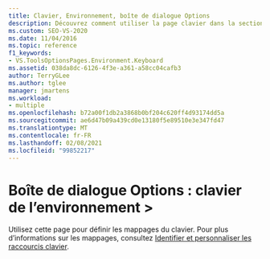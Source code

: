 ```yaml
---
title: Clavier, Environnement, boîte de dialogue Options
description: Découvrez comment utiliser la page clavier dans la section environnement pour définir les mappages du clavier.
ms.custom: SEO-VS-2020
ms.date: 11/04/2016
ms.topic: reference
f1_keywords:
- VS.ToolsOptionsPages.Environment.Keyboard
ms.assetid: 038da8dc-6126-4f3e-a361-a58cc04cafb3
author: TerryGLee
ms.author: tglee
manager: jmartens
ms.workload:
- multiple
ms.openlocfilehash: b72a00f1db2a3868b0bf204c620ff4d93174dd5a
ms.sourcegitcommit: ae6d47b09a439cd0e13180f5e89510e3e347fd47
ms.translationtype: MT
ms.contentlocale: fr-FR
ms.lasthandoff: 02/08/2021
ms.locfileid: "99852217"
---
```

# <a name="options-dialog-box-environment--keyboard"></a>Boîte de dialogue Options : clavier de l’environnement \>

Utilisez cette page pour définir les mappages du clavier. Pour plus d’informations sur les mappages, consultez [Identifier et personnaliser les raccourcis clavier](../../ide/identifying-and-customizing-keyboard-shortcuts-in-visual-studio.md).